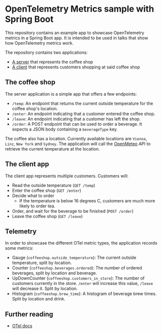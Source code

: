 # OpenTelemetry Metrics sample with Spring Boot

This repository contains an example app to showcase OpenTelemetry metrics in a Spring Boot app.
It is intended to be used in talks that show how OpenTelemetry metrics work.

The repository contains two applications: 
- [A server](server) that represents the coffee shop
- [A client](client) that represents customers shopping at said coffee shop

## The coffee shop

The server application is a simple app that offers a few endpoints: 
- `/temp`: An endpoint that returns the current outside temperature for the coffee shop's location.
- `/enter`: An endpoint indicating that a customer entered the coffee shop.
- `/leave`: An endpoint indicating that a customer has left the shop.
- `/order`: A POST endpoint that can be used to order a beverage. It expects a JSON body containing a `beverageType` key.

The coffee also has a location.
Currently available locations are `Vienna`, `Linz`, `New York` and `Sydney`.
The application will call the [OpenMeteo](https://open-meteo.com/) API to retrieve the current temperature at the location.

## The client app

The client app represents multiple customers.
Customers will:
- Read the outside temperature (`GET /temp`)
- Enter the coffee shop (`GET /enter`)
- Decide what to order
  - If the temperature is below 16 degrees C, customers are much more likely to order tea.
- Order, and wait for the beverage to be finished (`POST /order`)
- Leave the coffee shop (`GET /leave`)

## Telemetry

In order to showcase the different OTel metric types, the application records some metrics:
- Gauge (`coffeeshop.outside_temperature`): The current outside temperature, split by location.
- Counter (`coffeeshop.beverages.ordered`): The number of ordered beverages, split by location and beverage.
- UpDownCounter (`coffeeshop.customers_in_store`): The number of customers currently in the store. `/enter` will increase this value, `/leave` will decrease it. Split by location.
- Histogram (`coffeeshop.brew_time`): A histogram of beverage brew times. Split by location and drink.

## Further reading
- [OTel docs](https://opentelemetry.io/docs/)